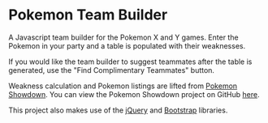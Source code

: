Pokemon Team Builder
====================

A Javascript team builder for the Pokemon X and Y games. Enter the Pokemon in your party and a table is populated with their weaknesses.

If you would like the team builder to suggest teammates after the table is generated, use the "Find Complimentary Teammates" button.

Weakness calculation and Pokemon listings are lifted from [Pokemon Showdown](http://play.pokemonshowdown.com/). You can view the Pokemon Showdown project on GitHub [here](https://github.com/Zarel/Pokemon-Showdown).

This project also makes use of the [jQuery](jquery.com) and [Bootstrap](http://getbootstrap.com/) libraries.
